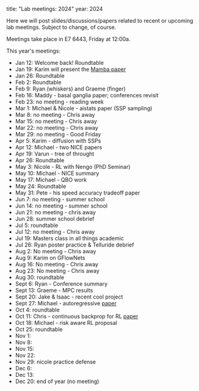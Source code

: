 title: "Lab meetings: 2024"
year: 2024

Here we will post slides/discussions/papers related to recent or upcoming lab meetings. Subject to change, of course.

Meetings take place in E7 6443, Friday at 12:00a.

This year's meetings:

* Jan 12: Welcome back! Roundtable
* Jan 19: Karim will present the [Mamba paper](https://arxiv.org/abs/2312.00752)
* Jan 26: Roundtable
* Feb 2: Roundtable
* Feb 9: Ryan (whiskers) and Graeme (finger)
* Feb 16: Maddy - basal ganglia paper; conferences revisit 
* Feb 23: no meeting - reading week
* Mar 1: Michael & Nicole - aistats paper (SSP sampling) 
* Mar 8: no meeting - Chris away
* Mar 15: no meeting - Chris away
* Mar 22: no meeting - Chris away
* Mar 29: no meeting - Good Friday
* Apr 5: Karim - diffusion with SSPs
* Apr 12: Michael - two NICE papers
* Apr 19: Varun - tree of throught
* Apr 26: Roundtable
* May 3: Nicole - RL with Nengo (PhD Seminar)
* May 10: Michael - NICE summary
* May 17: Michael - QBO work
* May 24: Roundtable
* May 31: Pete - his speed accuracy tradeoff paper
* Jun 7: no meeting - summer school
* Jun 14: no meeting - summer school
* Jun 21: no meeting - chris away
* Jun 28: summer school debrief
* Jul 5: roundtable
* Jul 12: no meeting - Chris away
* Jul 19: Masters class in all things academic
* Jul 26: Ryan poster practice & Telluride debrief
* Aug 2: No meeting - Chris away
* Aug 9: Karim on GFlowNets
* Aug 16: No meeting - Chris away
* Aug 23: No meeting - Chris away
* Aug 30: roundtable
* Sept 6: Ryan - Conference summary
* Sept 13: Graeme - MPC results
* Sept 20: Jake & Isaac - recent cool project
* Sept 27: Michael - autoregressive [paper](https://proceedings.neurips.cc/paper_files/paper/2020/file/186b690e29892f137b4c34cfa40a3a4d-Paper.pdf)
* Oct 4: roundtable
* Oct 11: Chris - continuous backprop for RL [paper](https://www.nature.com/articles/s41586-024-07711-7)
* Oct 18: Michael - risk aware RL proposal
* Oct 25: roundtable
* Nov 1:
* Nov 8:
* Nov 15:
* Nov 22:
* Nov 29: nicole practice defense
* Dec 6:
* Dec 13: 
* Dec 20: end of year (no meeting)
